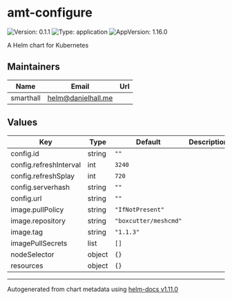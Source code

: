 # amt-configure

![Version: 0.1.1](https://img.shields.io/badge/Version-0.1.1-informational?style=flat-square) ![Type: application](https://img.shields.io/badge/Type-application-informational?style=flat-square) ![AppVersion: 1.16.0](https://img.shields.io/badge/AppVersion-1.16.0-informational?style=flat-square)

A Helm chart for Kubernetes

## Maintainers

| Name | Email | Url |
| ---- | ------ | --- |
| smarthall | <helm@danielhall.me> |  |

## Values

| Key | Type | Default | Description |
|-----|------|---------|-------------|
| config.id | string | `""` |  |
| config.refreshInterval | int | `3240` |  |
| config.refreshSplay | int | `720` |  |
| config.serverhash | string | `""` |  |
| config.url | string | `""` |  |
| image.pullPolicy | string | `"IfNotPresent"` |  |
| image.repository | string | `"boxcutter/meshcmd"` |  |
| image.tag | string | `"1.1.3"` |  |
| imagePullSecrets | list | `[]` |  |
| nodeSelector | object | `{}` |  |
| resources | object | `{}` |  |

----------------------------------------------
Autogenerated from chart metadata using [helm-docs v1.11.0](https://github.com/norwoodj/helm-docs/releases/v1.11.0)
